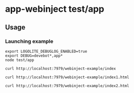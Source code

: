 # app-webinject test/app

## Usage

### Launching example

```shell
export LOGOLITE_DEBUGLOG_ENABLED=true
export DEBUG=devebot*,app*
node test/app
```

```curl
curl http://localhost:7979/webinject-example/index
```

```curl
curl http://localhost:7979/webinject-example/index1.html
```

```curl
curl http://localhost:7979/webinject-example/index2.html
```
